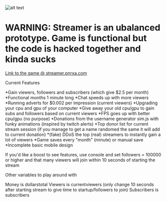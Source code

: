 ![alt text](http://i.imgur.com/QnsjhP1.png "Streamer logo")

# WARNING: Streamer is an ubalanced prototype. Game is functional but the code is hacked together and kinda sucks 

[Link to the game @ streamer.pnrxa.com](https://www.streamer.pnrxa.com)

Current Features 

*Gain viewers, followers and subscribers (which give $2.5 per month)
*Functional months 1 minute long
*Chat speeds up with more viewers
*Running adverts for $0.002 per impression (current viewers)
*Upgrading your cpu and gpu of your computer
*Give away your old cpu/gpu to gain subs and followers based on current viewers
*FPS goes up with better cpu/gpu (no purpose)
*Donations from the username generator sim.js with funky animations (inspired by twitch alerts) 
*Top donor list for current stream session (if you manage to get a name randomed the same it will add to current donation)
*(fake) DDoS the top (real) streamers to instantly gain a lot of viewers
*Game saves every "month" (minute) or manual save
*Incomplete basic mobile design

If you'd like a boost to see features, use console and set followers = 100000 or higher and that many viewers will join within 10 seconds of starting the stream

Other variables to play around with

Money is dollarstotal
Viewers is currentviewers (only change 10 seconds after starting stream to give time to startup/followers to join)
Subscribers is subscribers